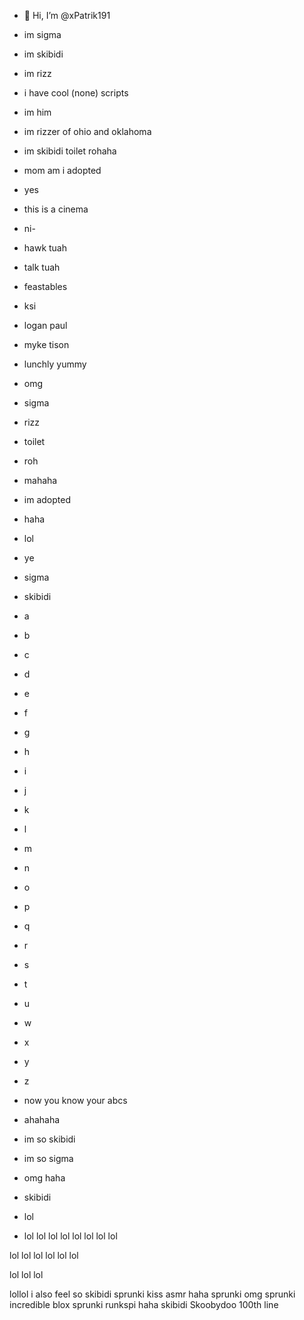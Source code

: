 - 👋 Hi, I’m @xPatrik191
- im sigma
- im skibidi
- im rizz
- i have cool (none) scripts
- im him
- im rizzer of ohio and oklahoma
- im skibidi toilet rohaha
- mom am i adopted
- yes
- this is a cinema
- ni-
- hawk tuah
- talk tuah
- feastables
- ksi
- logan paul
- myke tison
- lunchly yummy
- omg
- sigma
- rizz
- toilet
- roh
- mahaha
- im adopted
- haha
- lol
- ye
- sigma
- skibidi
- a
- b
- c
- d
- e
- f
- g
- h
- i
- j
- k
- l
- m
- n
- o
- p
- q
- r
- s
- t
- u
- w
- x
- y
- z

- now you know your abcs
- ahahaha
- im so skibidi
- im so sigma
- omg haha
- skibidi
- lol
- lol
lol
lol
lol
lol
lol
lol
lol





lol
lol
lol
lol
lol
lol

lol
lol
lol

lollol
i also feel so skibidi
sprunki kiss asmr
haha
sprunki omg
sprunki
incredible blox sprunki
runkspi
haha
skibidi
Skoobydoo
100th line

<!---
xPatrik191/xPatrik191 is a ✨ special ✨ repository because its `README.md` (this file) appears on your GitHub profile.
You can click the Preview link to take a look at your changes.
--->
